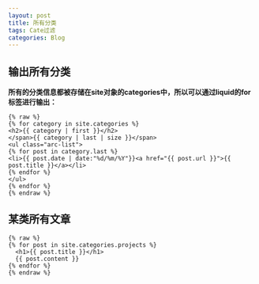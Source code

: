 ```yaml
---
layout: post
title: 所有分类
tags: Cate过滤
categories: Blog
---
```


## 输出所有分类
**所有的分类信息都被存储在site对象的categories中，所以可以通过liquid的for标签进行输出：**

	{% raw %}
	{% for category in site.categories %}
	<h2>{{ category | first }}</h2>
	</span>{{ category | last | size }}</span>
	<ul class="arc-list">
	{% for post in category.last %}
	<li>{{ post.date | date:"%d/%m/%Y"}}<a href="{{ post.url }}">{{ post.title }}</a></li>
	{% endfor %}
	</ul>
	{% endfor %}
	{% endraw %}
	



## 某类所有文章
	{% raw %}
	{% for post in site.categories.projects %}
	  <h1>{{ post.title }}</h1>
	  {{ post.content }}
	{% endfor %}
	{% endraw %}

